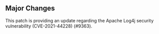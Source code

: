 ## Major Changes

This patch is providing an update regarding the Apache Log4j security vulnerability (CVE-2021-44228) (#9363).